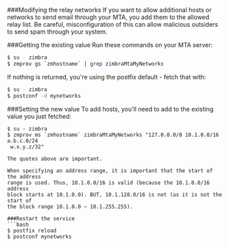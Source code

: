 ###Modifying the relay networks
If you want to allow additional hosts or networks to send email through your
MTA, you add them to the allowed relay list. Be careful, misconfiguration of
this can allow malicious outsiders to send spam through your system.

###Getting the existing value
Run these commands on your MTA server:
```bash
$ su - zimbra
$ zmprov gs `zmhostname` | grep zimbraMtaMyNetworks
```

If nothing is returned, you're using the postfix default - fetch that with:
```bash
$ su - zimbra
$ postconf -d mynetworks
```

###Setting the new value
To add hosts, you'll need to add to the existing value you just fetched:
```
$ su - zimbra
$ zmprov ms `zmhostname` zimbraMtaMyNetworks "127.0.0.0/8 10.1.0.0/16 a.b.c.0/24
 w.x.y.z/32"

The quotes above are important.

When specifying an address range, it is important that the start of the address
range is used. Thus, 10.1.0.0/16 is valid (because the 10.1.0.0/16 address
block starts at 10.1.0.0). BUT, 10.1.128.0/16 is not (as it is not the start of
the block range 10.1.0.0 ~ 10.1.255.255).

###Restart the service
```bash
$ postfix reload
$ postconf mynetworks
```
